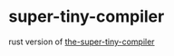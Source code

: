 # super-tiny-compiler

rust version of [the-super-tiny-compiler](https://github.com/jamiebuilds/the-super-tiny-compiler)
